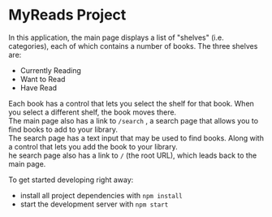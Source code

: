 # MyReads Project
In this application, the main page displays a list of "shelves" (i.e. categories), each of which contains a number of books. The three shelves are:
* Currently Reading
* Want to Read
* Have Read  

Each book has a control that lets you select the shelf for that book. When you select a different shelf, the book moves there.  
The main page also has a link to `/search` , a search page that allows you to find books to add to your library.  
The search page has a text input that may be used to find books. Along with a control that lets you add the book to your library.  
he search page also has a link to `/` (the root URL), which leads back to the main page.  

To get started developing right away:
* install all project dependencies with `npm install`
* start the development server with `npm start`


